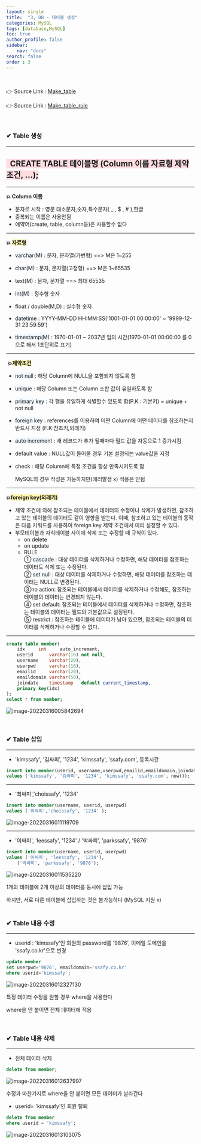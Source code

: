 ```yaml
---
layout: single
title:  "3, DB - 테이블 생성"
categories: MySQL
tags: [database,MySQL]
toc: true
author_profile: false
sidebar:
    nav: "docs"
search: false
order : 3
---
```


<br>

👉 Source Link : [Make_table](https://github.com/Jaehwany/Database/blob/036dc94a641e1156a4abbb18f3fbbba3a5cc7168/1.%20basic/2.%20table_make.sql)

👉 Source Link : [Make_table_rule](https://github.com/Jaehwany/Database/blob/539642375ce80115e44895171877a7ee8af5e84b/1.%20basic/2.%20table_make_rule.sql)

<br>

### ✔ Table 생성

------------------------------------------------------------------

## <span style="background-color:#ffdce0">  CREATE TABLE 테이블명 (Column 이름   자료형   제약조건,  ...);</span>

---------------------

**💥 Column 이름**

- 문자로 시작 : 영문 대소문자,숫자,특수문자( _ , $ , # ),한글
- 중복되는 이름은 사용안됨
- 예약어(create, table, column등)은 사용할수 없다

-------------------------------

**💥 <span style ="background-color:#fff5b1">자료형</span>**

- <span style ="background-color:#f1f8ff">varchar(M)</span> :  문자, 문자열(가변형) ==> M은 1~255

- <span style ="background-color:#f1f8ff">char(M)</span>   :  문자, 문자열(고정형) ==> M은 1~65535
- text(M)   :  문자, 문자열        ==> 최대 65535 
- <span style ="background-color:#f1f8ff">int(M)</span>    :  정수형 숫자
- float / double(M,D) : 실수형 숫자
- <span style ="background-color:#f1f8ff">datetime</span> :    YYYY-MM-DD HH:MM:SS('1001-01-01 00:00:00' ~ '9999-12-31 23:59:59')
- <span style ="background-color:#f1f8ff">timestamp(M)</span> : 1970-01-01 ~ 2037년 임의 시간(1970-01-01 00:00:00 를 0으로 해서 1초단위로 표기)

-------------------------

 **💥<span style ="background-color:#fff5b1">제약조건</span>**

- <span style ="background-color:#f1f8ff">not null </span>:  해당 Column에 NULL을 포함되지 않도록 함 

- <span style ="background-color:#f1f8ff">unique</span> :  해당 Column 또는 Column 조합 값이 유일하도록 함

- <span style ="background-color:#f1f8ff">primary key</span> : 각 행을 유일하게 식별할수 있도록 함(P.K : 기본키) = unique + not null

- <span style ="background-color:#f1f8ff">foreign key</span> : references를 이용하여 어떤 Column에 어떤 데이터를 참조하는지 반드시 지정 (F.K:참조키,외래키)

- <span style ="background-color:#f1f8ff">auto increment</span> : 새 레코드가 추가 될때마다 필드 값을 자동으로 1 증가시킴

- default value : NULL값이 들어올 경우 기본 설정되는 value값을 지정

- check : 해당 Column에 특정 조건을 항상 만족시키도록 함

  MySQL의 경우 작성은 가능하지만(에러발생 x) 적용은 안됨

--------------------------------------------------------

**💥<span style ="background-color:#fff5b1">foreign key(외래키)</span>**

- 제약 조건에 의해 참조되는 테이블에서 데이터의 수정이나 삭제가 발생하면, 참조하고 있는 테이블의 데이터도 같이 영향을 받는다.
  이때, 참조하고 있는 테이블의 동작은 다음 키워드를 사용하여 foreign key 제약 조건에서 미리 설정할 수 있다.
- 부모테이블과 자식테이블 사이에 삭제 또는 수정할 때 규칙이 있다.
  - on delete
  - on update
  - RULE
    <BR>①<span style ="background-color:#f1f8ff"> cascade</span> : 대상 데이터를 삭제하거나 수정하면, 해당 데이터를 참조하는 데이터도 삭제 또는 수정된다.
    <BR>② <span style ="background-color:#f1f8ff">set null</span> : 대상 데이터를 삭제하거나 수정하면, 해당 데이터를 참조하는 데이터는 NULL로 변경된다.
    <BR>③no action: 참조되는 테이블에서 데이터를 삭제하거나 수정해도, 참조하는 테이블의 데이터는 변경되지 않는다.
    <BR>④ set default: 참조되는 테이블에서 데이터를 삭제하거나 수정하면, 참조하는 테이블의 데이터는 필드의 기본값으로 설정된다.
    <BR>⑤ restrict :  참조하는 테이블에 데이터가 남아 있으면, 참조되는 테이블의 데이터를 삭제하거나 수정할 수 없다.

----------------------------

``` sql
create table member(
	idx		int		auto_increment,
	userid		varchar(16)	not null,
	username	varchar(20),
	userpwd		varchar(16),
	emailid		varchar(20),
	emaildomain	varchar(50),
	joindate	timestamp	default	current_timestamp,
	primary key(idx)
);
select * from member;
```

![image-20220316005842694](../../images/db/2022-03-17-db-table/image-20220316005842694.png)

<br>

###  ✔  Table 삽입

----------------------------------------

- 'kimssafy', '김싸피', '1234', 'kimssafy', 'ssafy.com', 등록시간 

``` sql
insert into member(userid, username,userpwd,emailid,emaildomain,joindate)
values ('kimssafy', '김싸피', '1234', 'kimssafy', 'ssafy.com', now());
```

-------------------

- '최싸피','choissafy', '1234'

``` sql
insert into member(username, userid, userpwd)
values ('최싸피','choissafy', '1234' );
```

![image-20220316011119709](../../images/db/2022-03-17-db-table/image-20220316011119709.png)

------------------------------

- '이싸피', 'leessafy', '1234'   / '박싸피', 'parkssafy', '9876' 

``` sql
insert into member(username, userid, userpwd)
values ('이싸피', 'leessafy', '1234'),
	('박싸피', 'parkssafy', '9876');
```

![image-20220316011535220](../../images/db/2022-03-17-db-table/image-20220316011535220.png)

1개의 테이블에 2개 이상의 데이터를 동시에 삽입 가능

하지만, 서로 다른 테이블에 삽입하는 것은 불가능하다 (MySQL 지원 x)<br><br>

### ✔  Table 내용 수정

---------------------------------

- userid : 'kimssafy'인 회원의 password를 '9876', 이메일 도메인을 'ssafy.co.kr'으로 변경

```sql
update member
set userpwd='9876', emaildomain='ssafy.co.kr'
where userid='kimssafy';
```

![image-20220316012327130](../../images/db/2022-03-17-db-table/image-20220316012327130.png)

특정 데이터 수정을 원할 경우 where을 사용한다

where을 안 붙이면 전체 데이터에 적용

<br>

### ✔  Table 내용 삭제

-----------------------------------------------

- 전체 데이터 삭제

``` sql
delete from member;
```

![image-20220316012637997](../../images/db/2022-03-17-db-table/image-20220316012637997.png)

수정과 마찬가지로 where을 안 붙이면 모든 데이터가 날라간다

- userid= 'kimssafy'인 회원 탈퇴

``` sql
delete from member
where userid = 'kimssafy';
```

![image-20220316013103075](../../images/db/2022-03-17-db-table/image-20220316013103075.png)
